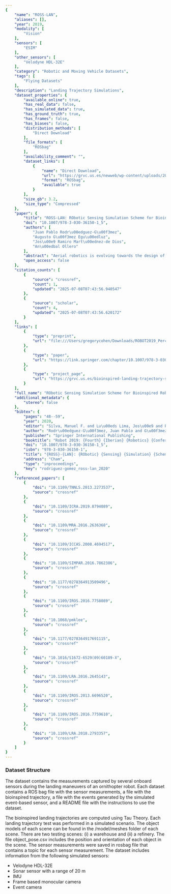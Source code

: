 ```yaml
---
{
    "name": "ROSS-LAN",
    "aliases": [],
    "year": 2019,
    "modality": [
        "Vision"
    ],
    "sensors": [
        "ESIM"
    ],
    "other_sensors": [
        "Velodyne HDL-32E"
    ],
    "category": "Robotic and Moving Vehicle Datasets",
    "tags": [
        "Flying Datasets"
    ],
    "description": "Landing Trajectory Simulations",
    "dataset_properties": {
        "available_online": true,
        "has_real_data": false,
        "has_simulated_data": true,
        "has_ground_truth": true,
        "has_frames": false,
        "has_biases": false,
        "distribution_methods": [
            "Direct Download"
        ],
        "file_formats": [
            "ROSbag"
        ],
        "availability_comment": "",
        "dataset_links": [
            {
                "name": "Direct Download",
                "url": "https://grvc.us.es/newweb/wp-content/uploads/2021/03/PerceptionSensorDataset.zip",
                "format": "ROSbag",
                "available": true
            }
        ],
        "size_gb": 3.2,
        "size_type": "Compressed"
    },
    "paper": {
        "title": "ROSS-LAN: RObotic Sensing Simulation Scheme for Bioinspired Robotic Bird LANding",
        "doi": "10.1007/978-3-030-36150-1_5",
        "authors": [
            "Juan Pablo Rodr\u00edguez-G\u00f3mez",
            "Augusto G\u00f3mez Egu\u00edluz",
            "Jos\u00e9 Ramiro Mart\u00ednez-de Dios",
            "An\u00edbal Ollero"
        ],
        "abstract": "Aerial robotics is evolving towards the design of bioinspired platforms capable of resembling the behavior of birds and insects during flight. The development of perception algorithms for navigation of ornithopters requires sensor data information to evaluate and solve the limitations presented during the flight of these platforms. However, the payload constraints and hardware complexity of ornithopters hamper the sensor data acquisition. This paper focuses on the development of a multi-sensor simulator to retrieve the sensor information captured during the landing maneuvers of ornithopters. The landing trajectory is computed by using a bioinspired trajectory generator relying on tau theory. Further, a dataset of the sensor information records obtained during the simulation of several landing trajectories is publicly available online.",
        "open_access": false
    },
    "citation_counts": [
        {
            "source": "crossref",
            "count": 1,
            "updated": "2025-07-08T07:43:56.940547"
        },
        {
            "source": "scholar",
            "count": 4,
            "updated": "2025-07-08T07:43:56.620172"
        }
    ],
    "links": [
        {
            "type": "preprint",
            "url": "file:///Users/gregorycohen/Downloads/ROBOT2019_PerceptionSimulator%20(3).pdf"
        },
        {
            "type": "paper",
            "url": "https://link.springer.com/chapter/10.1007/978-3-030-36150-1_5"
        },
        {
            "type": "project_page",
            "url": "https://grvc.us.es/bioinspired-landing-trajectory-sensor-dataset/."
        }
    ],
    "full_name": "RObotic Sensing Simulation Scheme for Bioinspired Robotic Bird LANding",
    "additional_metadata": {
        "stereo": false
    },
    "bibtex": {
        "pages": "48--59",
        "year": 2020,
        "editor": "Silva, Manuel F. and Lu\u00eds Lima, Jos\u00e9 and Reis, Lu\u00eds Paulo and Sanfeliu, Alberto and Tardioli, Danilo",
        "author": "Rodr\u00edguez-G\u00f3mez, Juan Pablo and G\u00f3mez Egu\u00edluz, Augusto and Mart\u00ednez-de Dios, Jos\u00e9 Ramiro and Ollero, An\u00edbal",
        "publisher": "Springer International Publishing",
        "booktitle": "Robot 2019: {Fourth} {Iberian} {Robotics} {Conference}",
        "doi": "10.1007/978-3-030-36150-1_5",
        "isbn": "978-3-030-36150-1",
        "title": "{ROSS}-{LAN}: {RObotic} {Sensing} {Simulation} {Scheme} for {Bioinspired} {Robotic} {Bird} {LANding}",
        "address": "Cham",
        "type": "inproceedings",
        "key": "rodriguez-gomez_ross-lan_2020"
    },
    "referenced_papers": [
        {
            "doi": "10.1109/TNNLS.2013.2273537",
            "source": "crossref"
        },
        {
            "doi": "10.1109/ICRA.2019.8794089",
            "source": "crossref"
        },
        {
            "doi": "10.1109/MRA.2016.2636368",
            "source": "crossref"
        },
        {
            "doi": "10.1109/ICCAS.2008.4694517",
            "source": "crossref"
        },
        {
            "doi": "10.1109/SIMPAR.2016.7862386",
            "source": "crossref"
        },
        {
            "doi": "10.1177/0278364913509496",
            "source": "crossref"
        },
        {
            "doi": "10.1109/IROS.2016.7758089",
            "source": "crossref"
        },
        {
            "doi": "10.1068/pmklee",
            "source": "crossref"
        },
        {
            "doi": "10.1177/0278364917691115",
            "source": "crossref"
        },
        {
            "doi": "10.1016/S1672-6529(09)60189-X",
            "source": "crossref"
        },
        {
            "doi": "10.1109/LRA.2016.2645143",
            "source": "crossref"
        },
        {
            "doi": "10.1109/IROS.2013.6696520",
            "source": "crossref"
        },
        {
            "doi": "10.1109/IROS.2016.7759610",
            "source": "crossref"
        },
        {
            "doi": "10.1109/LRA.2018.2793357",
            "source": "crossref"
        }
    ]
}
---
```


### Dataset Structure

The dataset contains the measurements captured by several onboard sensors during the landing maneuvers of an ornithopter robot. Each dataset contains a ROS bag file with the sensor measurements, a file with the bioinspired trajectory, a file with the events generated by the simulated event-based sensor, and a README file with the instructions to use the dataset.

The bioinspired landing trajectories are computed using Tau Theory. Each landing trajectory test was performed in a simulated scenario. The object models of each scene can be found in the /model/meshes folder of each scene. There are two testing scenes: (i) a warehouse and (ii) a refinery. The file object_pose.csv includes the position and orientation of each object in the scene. The sensor measurements were saved in rosbag file that contains a topic for each sensor measurement. The dataset includes information from the following simulated sensors:

- Velodyne HDL-32E
- Sonar sensor with a range of 20 m
- IMU
- Frame based monocular camera
- Event camera
